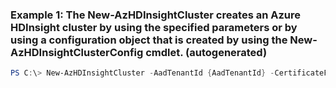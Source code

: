 ### Example 1: The New-AzHDInsightCluster creates an Azure HDInsight cluster by using the specified parameters or by using a configuration object that is created by using the New-AzHDInsightClusterConfig cmdlet. (autogenerated)
```powershell
PS C:\> New-AzHDInsightCluster -AadTenantId {AadTenantId} -CertificateFilePath {CertificateFilePath} -CertificatePassword {CertificatePassword} -ClusterName $clusterName -ClusterSizeInNodes {ClusterSizeInNodes} -ClusterType Hadoop -DefaultStorageAccountKey $storageAccountKey -DefaultStorageAccountName {DefaultStorageAccountName} -DefaultStorageContainer {DefaultStorageContainer} -HeadNodeSize {HeadNodeSize} -HttpCredential $clusterCreds -Location westus -OSType Windows -ObjectId {ObjectId} -ResourceGroupName MyResourceGroup -SshCredential {SshCredential} -SubnetName {SubnetName} -Version {Version} -VirtualNetworkId {VirtualNetworkId} -WorkerNodeSize {WorkerNodeSize} -ZookeeperNodeSize {ZookeeperNodeSize}
```

